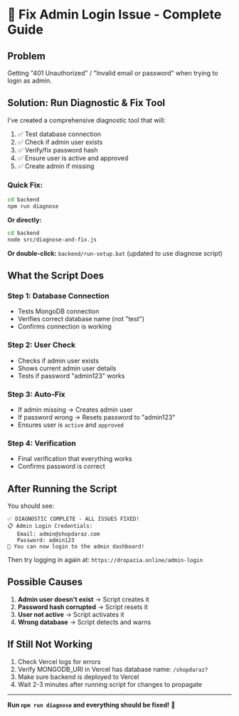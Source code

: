 # 🔧 Fix Admin Login Issue - Complete Guide

## Problem
Getting "401 Unauthorized" / "Invalid email or password" when trying to login as admin.

## Solution: Run Diagnostic & Fix Tool

I've created a comprehensive diagnostic tool that will:
1. ✅ Test database connection
2. ✅ Check if admin user exists
3. ✅ Verify/fix password hash
4. ✅ Ensure user is active and approved
5. ✅ Create admin if missing

### Quick Fix:

```bash
cd backend
npm run diagnose
```

**Or directly:**
```bash
cd backend
node src/diagnose-and-fix.js
```

**Or double-click:** `backend/run-setup.bat` (updated to use diagnose script)

## What the Script Does

### Step 1: Database Connection
- Tests MongoDB connection
- Verifies correct database name (not "test")
- Confirms connection is working

### Step 2: User Check
- Checks if admin user exists
- Shows current admin user details
- Tests if password "admin123" works

### Step 3: Auto-Fix
- If admin missing → Creates admin user
- If password wrong → Resets password to "admin123"
- Ensures user is `active` and `approved`

### Step 4: Verification
- Final verification that everything works
- Confirms password is correct

## After Running the Script

You should see:
```
✅ DIAGNOSTIC COMPLETE - ALL ISSUES FIXED!
📋 Admin Login Credentials:
   Email: admin@shopdaraz.com
   Password: admin123
🎉 You can now login to the admin dashboard!
```

Then try logging in again at: `https://dropazia.online/admin-login`

## Possible Causes

1. **Admin user doesn't exist** → Script creates it
2. **Password hash corrupted** → Script resets it
3. **User not active** → Script activates it
4. **Wrong database** → Script detects and warns

## If Still Not Working

1. Check Vercel logs for errors
2. Verify MONGODB_URI in Vercel has database name: `/shopdaraz?`
3. Make sure backend is deployed to Vercel
4. Wait 2-3 minutes after running script for changes to propagate

---

**Run `npm run diagnose` and everything should be fixed!** 🎉

